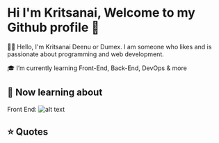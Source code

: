 # Hi I'm Kritsanai, Welcome to my Github profile 👋

🙋‍♂️ Hello, I'm Kritsanai Deenu or Dumex. I am someone who likes and is passionate about programming and web development.

🎓 I’m currently learning Front-End, Back-End, DevOps & more

## 📒 Now learning about

Front End: 
![alt text](https://files.paulcourt.co.uk/images/2019/front-end-optimisation/html5-logo.png "Logo Title Text 1")


## ⭐ Quotes

